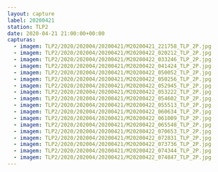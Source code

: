 ```yaml
---
layout: capture
label: 20200421
station: TLP2
date: 2020-04-21 21:00:00+00:00
capturas:
  - imagem: TLP2/2020/202004/20200421/M20200421_221758_TLP_2P.jpg
  - imagem: TLP2/2020/202004/20200421/M20200422_020212_TLP_2P.jpg
  - imagem: TLP2/2020/202004/20200421/M20200422_033246_TLP_2P.jpg
  - imagem: TLP2/2020/202004/20200421/M20200422_041424_TLP_2P.jpg
  - imagem: TLP2/2020/202004/20200421/M20200422_050052_TLP_2P.jpg
  - imagem: TLP2/2020/202004/20200421/M20200422_050256_TLP_2P.jpg
  - imagem: TLP2/2020/202004/20200421/M20200422_052945_TLP_2P.jpg
  - imagem: TLP2/2020/202004/20200421/M20200422_053222_TLP_2P.jpg
  - imagem: TLP2/2020/202004/20200421/M20200422_054602_TLP_2P.jpg
  - imagem: TLP2/2020/202004/20200421/M20200422_055513_TLP_2P.jpg
  - imagem: TLP2/2020/202004/20200421/M20200422_060634_TLP_2P.jpg
  - imagem: TLP2/2020/202004/20200421/M20200422_061009_TLP_2P.jpg
  - imagem: TLP2/2020/202004/20200421/M20200422_065548_TLP_2P.jpg
  - imagem: TLP2/2020/202004/20200421/M20200422_070653_TLP_2P.jpg
  - imagem: TLP2/2020/202004/20200421/M20200422_072831_TLP_2P.jpg
  - imagem: TLP2/2020/202004/20200421/M20200422_073736_TLP_2P.jpg
  - imagem: TLP2/2020/202004/20200421/M20200422_074344_TLP_2P.jpg
  - imagem: TLP2/2020/202004/20200421/M20200422_074847_TLP_2P.jpg
---
```

